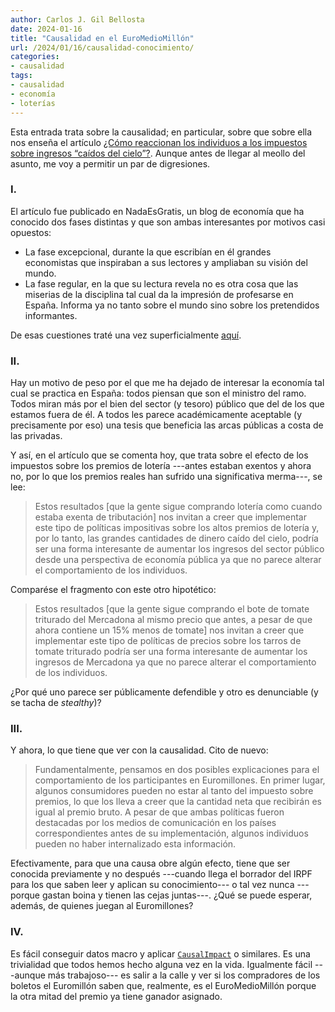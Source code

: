 ```yaml
---
author: Carlos J. Gil Bellosta
date: 2024-01-16
title: "Causalidad en el EuroMedioMillón"
url: /2024/01/16/causalidad-conocimiento/
categories:
- causalidad
tags:
- causalidad
- economía
- loterías
---
```


Esta entrada trata sobre la causalidad; en particular, sobre que sobre ella nos enseña el artículo
[¿Cómo reaccionan los individuos a los impuestos sobre ingresos “caídos del cielo”?](https://nadaesgratis.es/admin/como-reaccionan-los-individuos-a-los-impuestos-sobre-ingresos-caidos-del-cielo).
Aunque antes de llegar al meollo del asunto, me voy a permitir un par de digresiones.

### I.

El artículo fue publicado en NadaEsGratis, un blog de economía que ha conocido dos fases distintas y que son ambas interesantes por motivos casi opuestos:

* La fase excepcional, durante la que escribían en él grandes economistas que inspiraban a sus lectores y ampliaban su visión del mundo.
* La fase regular, en la que su lectura revela no es otra cosa que las miserias de la disciplina tal cual da la impresión de profesarse en España. Informa ya no tanto sobre el mundo sino sobre los pretendidos informantes.

De esas cuestiones traté una vez superficialmente [aquí](/2022/07/28/nadaesgratis-temas/).

### II.

Hay un motivo de peso por el que me ha dejado de interesar la economía tal cual se practica en España: todos piensan que son el ministro del ramo. Todos miran más por el bien del sector (y tesoro) público que del de los que estamos fuera de él. A todos les parece académicamente aceptable (y precisamente por eso) una tesis que beneficia las arcas públicas a costa de las privadas.

Y así, en el artículo que se comenta hoy, que trata sobre el efecto de los impuestos sobre los premios de lotería ---antes estaban exentos y ahora no, por lo que los premios reales han sufrido una significativa merma---, se lee:

> Estos resultados [que la gente sigue comprando lotería como cuando estaba exenta de tributación] nos invitan a creer que implementar este tipo de políticas impositivas sobre los altos premios de lotería y, por lo tanto, las grandes cantidades de dinero caído del cielo, podría ser una forma interesante de aumentar los ingresos del sector público desde una perspectiva de economía pública ya que no parece alterar el comportamiento de los individuos.

Comparése el fragmento con este otro hipotético:

> Estos resultados [que la gente sigue comprando el bote de tomate triturado del Mercadona al mismo precio que antes, a pesar de que ahora contiene un 15% menos de tomate] nos invitan a creer que implementar este tipo de políticas de precios sobre los tarros de tomate triturado  podría ser una forma interesante de aumentar los ingresos de Mercadona ya que no parece alterar el comportamiento de los individuos.

¿Por qué uno parece ser públicamente defendible y otro es denunciable (y se tacha de _stealthy_)?

### III.

Y ahora, lo que tiene que ver con la causalidad. Cito de nuevo:

> Fundamentalmente, pensamos en dos posibles explicaciones para el comportamiento de los participantes en Euromillones. En primer lugar, algunos consumidores pueden no estar al tanto del impuesto sobre premios, lo que los lleva a creer que la cantidad neta que recibirán es igual al premio bruto. A pesar de que ambas políticas fueron destacadas por los medios de comunicación en los países correspondientes antes de su implementación, algunos individuos pueden no haber internalizado esta información.

Efectivamente, para que una causa obre algún efecto, tiene que ser conocida previamente y no después ---cuando llega el borrador del IRPF para los que saben leer y aplican su conocimiento--- o tal vez nunca ---porque gastan boina y tienen las cejas juntas---. ¿Qué se puede esperar, además, de quienes juegan al Euromillones?

### IV.

Es fácil conseguir datos macro y aplicar [`CausalImpact`](https://google.github.io/CausalImpact/CausalImpact.html) o similares. Es una trivialidad que todos hemos hecho alguna vez en la vida. Igualmente fácil ---aunque más trabajoso--- es salir a la calle y ver si los compradores de los boletos el Euromillón saben que, realmente, es el EuroMedioMillón porque la otra mitad del premio ya tiene ganador asignado.